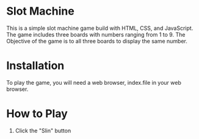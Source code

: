 # Slot Machine

This is a simple slot machine game build with HTML, CSS, and JavaScript. The game includes three boards with numbers ranging from 1 to 9. The Objective of the game is to all three boards to display the same number.


# Installation

To play the game, you will need a web browser, index.file in your web browser.


# How to Play

1. Click the "Slin" button 